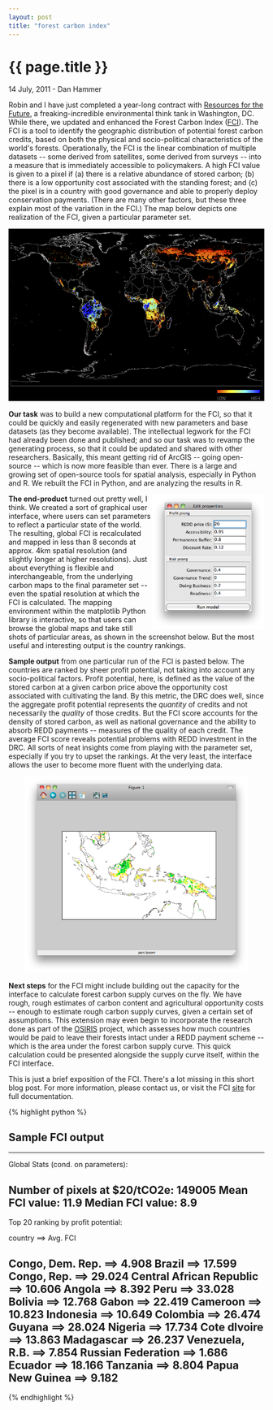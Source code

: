 ```yaml
---
layout: post
title: "forest carbon index"
---
```


{{ page.title }}
================


<p class="meta">14 July, 2011 - Dan Hammer</p>

Robin and I have just completed a year-long contract with [Resources for the Future](http://rff.org/Pages/default.aspx), a freaking-incredible environmental think tank in Washington, DC.  While there, we updated and enhanced the Forest Carbon Index ([FCI](http://www.forestcarbonindex.org/)).  The FCI is a tool to identify the geographic distribution of potential forest carbon credits, based on both the physical and socio-political characteristics of the world's forests.  Operationally, the FCI is the linear combination of multiple datasets -- some derived from satellites, some derived from surveys -- into a measure that is immediately accessible to policymakers.  A high FCI value is given to a pixel if (a) there is a relative abundance of stored carbon; (b) there is a low opportunity cost associated with the standing forest; and (c) the pixel is in a country with good governance and able to properly deploy conservation payments. (There are many other factors, but these three explain most of the variation in the FCI.)  The map below depicts one realization of the FCI, given a particular parameter set.

<center><img src="/images/fci.png" height="340" width="588"></center>

**Our task** was to build a new computational platform for the FCI, so that it could be quickly and easily regenerated with new parameters and base datasets (as they become available).  The intellectual legwork for the FCI had already been done and published; and so our task was to revamp the generating process, so that it could be updated and shared with other researchers.  Basically, this meant getting rid of ArcGIS -- going open-source -- which is now more feasible than ever. There is a large and growing set of open-source tools for spatial analysis, especially in Python and R.  We rebuilt the FCI in Python, and are analyzing the results in R.

<img src="/images/fcipanel.png" height="265" align="right">

**The end-product** turned out pretty well, I think.  We created a sort of graphical user interface, where users can set parameters to reflect a particular state of the world.  The resulting, global FCI is recalculated and mapped in less than 8 seconds at approx. 4km spatial resolution (and slightly longer at higher resolutions).  Just about everything is flexible and interchangeable, from the underlying carbon maps to the final parameter set -- even the spatial resolution at which the FCI is calculated.  The mapping environment within the matplotlib Python library is interactive, so that users can browse the global maps and take still shots of particular areas, as shown in the screenshot below.  But the most useful and interesting output is the country rankings.  

**Sample output** from one particular run of the FCI is pasted below.  The countries are ranked by sheer profit potential, not taking into account any socio-political factors.  Profit potential, here, is defined as the value of the stored carbon at a given carbon price above the opportunity cost associated with cultivating the land.  By this metric, the DRC does well, since the aggregate profit potential represents the _quantity_ of credits and not necessarily the _quality_ of those credits.  But the FCI score accounts for the density of stored carbon, as well as national governance and the ability to absorb REDD payments -- measures of the quality of each credit. The average FCI score reveals potential problems with REDD investment in the DRC.  All sorts of neat insights come from playing with the parameter set, especially if you try to upset the rankings.  At the very least, the interface allows the user to become more fluent with the underlying data.

<center><img src="/images/mapgui.png" width="440"></center>

**Next steps** for the FCI might include building out the capacity for the interface to calculate forest carbon supply curves on the fly.  We have rough, rough estimates of carbon content and agricultural opportunity costs -- enough to estimate rough carbon supply curves, given a certain set of assumptions.  This extension may even begin to incorporate the research done as part of the [OSIRIS](http://www.conservation.org/FMG/Articles/Pages/ci_osiris_database_new_climate_tool.aspx) project, which assesses how much countries would be paid to leave their forests intact under a REDD payment scheme -- which is the area under the forest carbon supply curve.  This quick calculation could be presented alongside the supply curve itself, within the FCI interface. 

This is just a brief exposition of the FCI.  There's a lot missing in this short blog post.  For more information, please contact us, or visit the FCI [site](http://www.forestcarbonindex.org/) for full documentation.

{% highlight python %}

   ## Sample FCI output
   ---------------------------------------------
   Global Stats (cond. on parameters):

   Number of pixels at $20/tCO2e:         149005
   Mean FCI value:                          11.9
   Median FCI value:                         8.9
   ---------------------------------------------
   Top 20 ranking by profit potential:

   country                        ==>   Avg. FCI

   Congo, Dem. Rep.               ==>      4.908
   Brazil                         ==>     17.599
   Congo, Rep.                    ==>     29.024
   Central African Republic       ==>     10.606
   Angola                         ==>      8.392
   Peru                           ==>     33.028
   Bolivia                        ==>     12.768
   Gabon                          ==>     22.419
   Cameroon                       ==>     10.823
   Indonesia                      ==>     10.649
   Colombia                       ==>     26.474
   Guyana                         ==>     28.024
   Nigeria                        ==>     17.734
   Cote dIvoire                   ==>     13.863
   Madagascar                     ==>     26.237
   Venezuela, R.B.                ==>      7.854
   Russian Federation             ==>      1.686
   Ecuador                        ==>     18.166
   Tanzania                       ==>      8.804
   Papua New Guinea               ==>      9.182
   ---------------------------------------------

{% endhighlight %}


